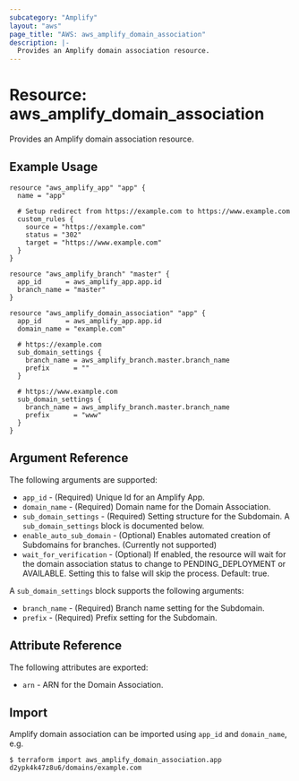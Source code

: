 ```yaml
---
subcategory: "Amplify"
layout: "aws"
page_title: "AWS: aws_amplify_domain_association"
description: |-
  Provides an Amplify domain association resource.
---
```


# Resource: aws_amplify_domain_association

Provides an Amplify domain association resource.

## Example Usage

```hcl
resource "aws_amplify_app" "app" {
  name = "app"

  # Setup redirect from https://example.com to https://www.example.com
  custom_rules {
    source = "https://example.com"
    status = "302"
    target = "https://www.example.com"
  }
}

resource "aws_amplify_branch" "master" {
  app_id      = aws_amplify_app.app.id
  branch_name = "master"
}

resource "aws_amplify_domain_association" "app" {
  app_id      = aws_amplify_app.app.id
  domain_name = "example.com"

  # https://example.com
  sub_domain_settings {
    branch_name = aws_amplify_branch.master.branch_name
    prefix      = ""
  }

  # https://www.example.com
  sub_domain_settings {
    branch_name = aws_amplify_branch.master.branch_name
    prefix      = "www"
  }
}
```

## Argument Reference

The following arguments are supported:

* `app_id` - (Required) Unique Id for an Amplify App.
* `domain_name` - (Required) Domain name for the Domain Association.
* `sub_domain_settings` - (Required) Setting structure for the Subdomain. A `sub_domain_settings` block is documented below.
* `enable_auto_sub_domain` - (Optional) Enables automated creation of Subdomains for branches. (Currently not supported)
* `wait_for_verification` - (Optional) If enabled, the resource will wait for the domain association status to change to PENDING_DEPLOYMENT or AVAILABLE. Setting this to false will skip the process. Default: true.

A `sub_domain_settings` block supports the following arguments:

* `branch_name` - (Required) Branch name setting for the Subdomain.
* `prefix` - (Required) Prefix setting for the Subdomain.

## Attribute Reference

The following attributes are exported:

* `arn` - ARN for the Domain Association.

## Import

Amplify domain association can be imported using `app_id` and `domain_name`, e.g.

```
$ terraform import aws_amplify_domain_association.app d2ypk4k47z8u6/domains/example.com
```

